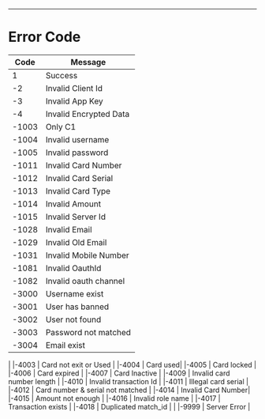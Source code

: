 ____________________________

Error Code
==========

| Code   | Message    |  
| ------ | ---------- |
| 1      | Success     | 
| -2     | Invalid Client Id | 
| -3     | Invalid App Key     | 
| -4     | Invalid Encrypted Data     | 
|-1003   | Only C1 |
|-1004   | Invalid username |
|-1005   | Invalid password |
|-1011   | Invalid Card Number|
|-1012   | Invalid Card Serial|
|-1013   | Invalid Card Type|
|-1014   | Invalid Amount |
|-1015   | Invalid Server Id|
|-1028   | Invalid Email|
|-1029   | Invalid Old Email|
|-1031   | Invalid Mobile Number|
|-1081   | Invalid OauthId|
|-1082   | Invalid oauth channel |
|-3000   | Username exist|
|-3001   | User has banned |
|-3002   | User not found |
|-3003   | Password not matched |
|-3004   | Email exist |
|
|-4003   | Card not exit or Used |
|-4004   | Card used|
|-4005   | Card locked |
|-4006   | Card expired |
|-4007   | Card Inactive |
|-4009   | Invalid card number length |
|-4010   | Invalid transaction Id |
|-4011   | Illegal card serial |
|-4012   | Card number & serial not matched |
|-4014   | Invalid Card Number|
|-4015   | Amount not enough |
|-4016   | Invalid role name |
|-4017   | Transaction exists |
|-4018   | Duplicated match_id |
|
|-9999   | Server Error |